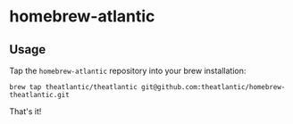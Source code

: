 # homebrew-atlantic

## Usage

Tap the `homebrew-atlantic` repository into your brew installation:

    brew tap theatlantic/theatlantic git@github.com:theatlantic/homebrew-theatlantic.git

That's it!
